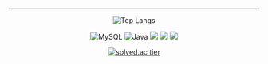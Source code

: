 
---
<div align="center">
  
![Top Langs](https://github-readme-stats.vercel.app/api/top-langs/?username=LeeSuengSub&layout=compact&theme=tokyonight)
<!-- layout& -->

![MySQL](https://img.shields.io/badge/MySQL-4479A1.svg?&style=for-the-badge&logo=MySQL&logoColor=white) 
![Java](https://img.shields.io/badge/Java-007996.svg?&style=for-the-badge&logo=Java&logoColor=white) 
<img src="https://img.shields.io/badge/html-E34F26?style=for-the-badge&logo=html5&logoColor=white"> 
<img src="https://img.shields.io/badge/css-1572B6?style=for-the-badge&logo=css3&logoColor=white"> 
<img src="https://img.shields.io/badge/javascript-F7DF1E?style=for-the-badge&logo=javascript&logoColor=black">

[![solved.ac tier](http://mazassumnida.wtf/api/generate_badge?boj={LeeSuengSub})](https://solved.ac/{LeeSuengSub})
<!--
**LeeSuengSub/LeeSuengSub** is a ✨ _special_ ✨ repository because its `README.md` (this file) appears on your GitHub profile.

Here are some ideas to get you started:

- 🔭 I’m currently working on ...
- 🌱 I’m currently learning ...
- 👯 I’m looking to collaborate on ...
- 🤔 I’m looking for help with ...
- 💬 Ask me about ...
- 📫 How to reach me: ...
- 😄 Pronouns: ...
- ⚡ Fun fact: ...
-->
